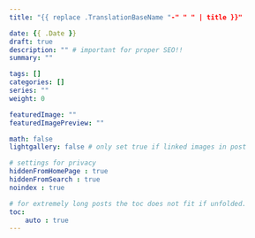 ```yaml
---
title: "{{ replace .TranslationBaseName "-" " " | title }}"

date: {{ .Date }}
draft: true
description: "" # important for proper SEO!!
summary: "" 

tags: []
categories: []
series: ""
weight: 0

featuredImage: ""
featuredImagePreview: ""

math: false
lightgallery: false # only set true if linked images in post

# settings for privacy
hiddenFromHomePage : true
hiddenFromSearch : true
noindex : true

# for extremely long posts the toc does not fit if unfolded.
toc:
    auto : true
---
```


<!--more-->